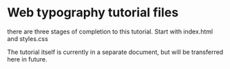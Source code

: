 # Web typography tutorial files

there are three stages of completion to this tutorial. Start with index.html and styles.css

The tutorial itself is currently in a separate document, but will be transferred here in future.
